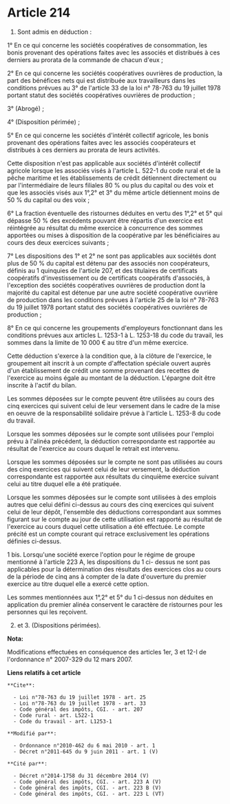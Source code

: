 # Article 214

1. Sont admis en déduction : 

1° En ce qui concerne les sociétés coopératives de consommation, les bonis provenant des opérations faites avec les associés
et distribués à ces derniers au prorata de la commande de chacun d'eux ; 

2° En ce qui concerne les sociétés coopératives ouvrières de production, la part des bénéfices nets qui est distribuée aux
travailleurs dans les conditions prévues au 3° de l'article 33 de la loi n° 78-763 du 19 juillet 1978 portant statut des
sociétés coopératives ouvrières de production ; 

3° (Abrogé) ; 

4° (Disposition périmée) ; 

5° En ce qui concerne les sociétés d'intérêt collectif agricole, les bonis provenant des opérations faites avec les associés
coopérateurs et distribués à ces derniers au prorata de leurs activités. 

Cette disposition n'est pas applicable aux sociétés d'intérêt collectif agricole lorsque les associés visés à l'article L.
522-1 du code rural et de la pêche maritime et les établissements de crédit détiennent directement ou par l'intermédiaire de
leurs filiales 80 % ou plus du capital ou des voix et que les associés visés aux 1°,2° et 3° du même article détiennent moins
de 50 % du capital ou des voix ; 

6° La fraction éventuelle des ristournes déduites en vertu des 1°,2° et 5° qui dépasse 50 % des excédents pouvant être
répartis d'un exercice est réintégrée au résultat du même exercice à concurrence des sommes apportées ou mises à disposition
de la coopérative par les bénéficiaires au cours des deux exercices suivants ; 

7° Les dispositions des 1° et 2° ne sont pas applicables aux sociétés dont plus de 50 % du capital est détenu par des
associés non coopérateurs, définis au 1 quinquies de l'article 207, et des titulaires de certificats coopératifs
d'investissement ou de certificats coopératifs d'associés, à l'exception des sociétés coopératives ouvrières de production
dont la majorité du capital est détenue par une autre société coopérative ouvrière de production dans les conditions prévues
à l'article 25 de la loi n° 78-763 du 19 juillet 1978 portant statut des sociétés coopératives ouvrières de production ; 

8° En ce qui concerne les groupements d'employeurs fonctionnant dans les conditions prévues aux articles L. 1253-1 à L.
1253-18 du code du travail, les sommes dans la limite de 10 000 € au titre d'un même exercice. 

Cette déduction s'exerce à la condition que, à la clôture de l'exercice, le groupement ait inscrit à un compte d'affectation
spéciale ouvert auprès d'un établissement de crédit une somme provenant des recettes de l'exercice au moins égale au montant
de la déduction. L'épargne doit être inscrite à l'actif du bilan. 

Les sommes déposées sur le compte peuvent être utilisées au cours des cinq exercices qui suivent celui de leur versement dans
le cadre de la mise en oeuvre de la responsabilité solidaire prévue à l'article L. 1253-8 du code du travail. 

Lorsque les sommes déposées sur le compte sont utilisées pour l'emploi prévu à l'alinéa précédent, la déduction
correspondante est rapportée au résultat de l'exercice au cours duquel le retrait est intervenu. 

Lorsque les sommes déposées sur le compte ne sont pas utilisées au cours des cinq exercices qui suivent celui de leur
versement, la déduction correspondante est rapportée aux résultats du cinquième exercice suivant celui au titre duquel elle a
été pratiquée. 

Lorsque les sommes déposées sur le compte sont utilisées à des emplois autres que celui défini ci-dessus au cours des cinq
exercices qui suivent celui de leur dépôt, l'ensemble des déductions correspondant aux sommes figurant sur le compte au jour
de cette utilisation est rapporté au résultat de l'exercice au cours duquel cette utilisation a été effectuée. Le compte
précité est un compte courant qui retrace exclusivement les opérations définies ci-dessus. 

1 bis. Lorsqu'une société exerce l'option pour le régime de groupe mentionné à l'article 223 A, les dispositions du 1 ci-
dessus ne sont pas applicables pour la détermination des résultats des exercices clos au cours de la période de cinq ans à
compter de la date d'ouverture du premier exercice au titre duquel elle a exercé cette option. 

Les sommes mentionnées aux 1°,2° et 5° du 1 ci-dessus non déduites en application du premier alinéa conservent le caractère
de ristournes pour les personnes qui les reçoivent. 

2. et 3. (Dispositions périmées).

**Nota:**

Modifications effectuées en conséquence des articles 1er, 3 et 12-I de l'ordonnance n° 2007-329 du 12 mars 2007.

**Liens relatifs à cet article**

	**Cite**:

	  - Loi n°78-763 du 19 juillet 1978 - art. 25
	  - Loi n°78-763 du 19 juillet 1978 - art. 33
	  - Code général des impôts, CGI. - art. 207
	  - Code rural - art. L522-1
	  - Code du travail - art. L1253-1

	**Modifié par**:

	  - Ordonnance n°2010-462 du 6 mai 2010 - art. 1
	  - Décret n°2011-645 du 9 juin 2011 - art. 1 (V)

	**Cité par**:

	  - Décret n°2014-1758 du 31 décembre 2014 (V)
	  - Code général des impôts, CGI. - art. 223 A (V)
	  - Code général des impôts, CGI. - art. 223 B (V)
	  - Code général des impôts, CGI. - art. 223 L (VT)
